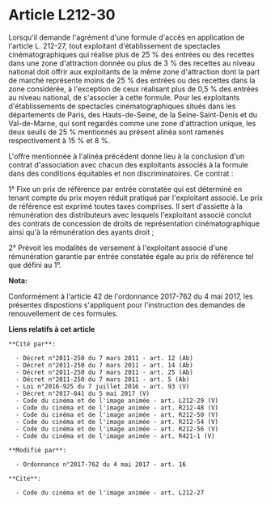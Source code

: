 # Article L212-30

Lorsqu'il demande l'agrément d'une formule d'accès en application de l'article L. 212-27, tout exploitant d'établissement de
spectacles cinématographiques qui réalise plus de 25 % des entrées ou des recettes dans une zone d'attraction donnée ou plus
de 3 % des recettes au niveau national doit offrir aux exploitants de la même zone d'attraction dont la part de marché
représente moins de 25 % des entrées ou des recettes dans la zone considérée, à l'exception de ceux réalisant plus de 0,5 %
des entrées au niveau national, de s'associer à cette formule. Pour les exploitants d'établissements de spectacles
cinématographiques situés dans les départements de Paris, des Hauts-de-Seine, de la Seine-Saint-Denis et du Val-de-Marne, qui
sont regardés comme une zone d'attraction unique, les deux seuils de 25 % mentionnés au présent alinéa sont ramenés
respectivement à 15 % et 8 %.

L'offre mentionnée à l'alinéa précédent donne lieu à la conclusion d'un contrat d'association avec chacun des exploitants
associés à la formule dans des conditions équitables et non discriminatoires. Ce contrat :

1° Fixe un prix de référence par entrée constatée qui est déterminé en tenant compte du prix moyen réduit pratiqué par
l'exploitant associé. Le prix de référence est exprimé toutes taxes comprises. Il sert d'assiette à la rémunération des
distributeurs avec lesquels l'exploitant associé conclut des contrats de concession de droits de représentation
cinématographique ainsi qu'à la rémunération des ayants droit ;

2° Prévoit les modalités de versement à l'exploitant associé d'une rémunération garantie par entrée constatée égale au prix
de référence tel que défini au 1°.

**Nota:**

Conformément à l'article 42 de l'ordonnance 2017-762 du 4 mai 2017, les présentes dispostions s'appliquent pour l'instruction
des demandes de renouvellement de ces formules.

**Liens relatifs à cet article**

	**Cité par**:

	  - Décret n°2011-250 du 7 mars 2011 - art. 12 (Ab)
	  - Décret n°2011-250 du 7 mars 2011 - art. 14 (Ab)
	  - Décret n°2011-250 du 7 mars 2011 - art. 25 (Ab)
	  - Décret n°2011-250 du 7 mars 2011 - art. 5 (Ab)
	  - Loi n°2016-925 du 7 juillet 2016 - art. 93 (V)
	  - Décret n°2017-841 du 5 mai 2017 (V)
	  - Code du cinéma et de l'image animée - art. L212-29 (V)
	  - Code du cinéma et de l'image animée - art. R212-48 (V)
	  - Code du cinéma et de l'image animée - art. R212-50 (V)
	  - Code du cinéma et de l'image animée - art. R212-54 (V)
	  - Code du cinéma et de l'image animée - art. R212-56 (V)
	  - Code du cinéma et de l'image animée - art. R421-1 (V)

	**Modifié par**:

	  - Ordonnance n°2017-762 du 4 mai 2017 - art. 16

	**Cite**:

	  - Code du cinéma et de l'image animée - art. L212-27
